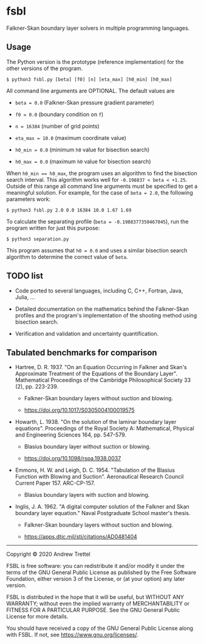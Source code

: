 fsbl
====

Falkner-Skan boundary layer solvers in multiple programming languages.


## Usage

The Python version is the prototype (reference implementation) for the other
versions of the program.

    $ python3 fsbl.py [beta] [f0] [n] [eta_max] [h0_min] [h0_max]

All command line arguments are OPTIONAL.  The default values are

- `beta = 0.0` (Falkner-Skan pressure gradient parameter)

- `f0 = 0.0` (boundary condition on `f`)

- `n = 16384` (number of grid points)

- `eta_max = 10.0` (maximum coordinate value)

- `h0_min = 0.0` (minimum `h0` value for bisection search)

- `h0_max = 0.0` (maximum `h0` value for bisection search)

When `h0_min == h0_max`, the program uses an algorithm to find the bisection
search interval.  This algorithm works well for `-0.198837 < beta < +1.25`.
Outside of this range all command line arguments must be specified to get a
meaningful solution.  For example, for the case of `beta = 2.0`, the following
parameters work:

    $ python3 fsbl.py 2.0 0.0 16384 10.0 1.67 1.69

To calculate the separating profile (`beta = -0.1988377350467045`), run the
program written for just this purpose:

    $ python3 separation.py

This program assumes that `h0 = 0.0` and uses a similar bisection search
algorithm to determine the correct value of `beta`.


## TODO list

- Code ported to several languages, including C, C++, Fortran, Java, Julia, ...

- Detailed documentation on the mathematics behind the Falkner-Skan profiles
  and the program's implementation of the shooting method using bisection
  search.

- Verification and validation and uncertainty quantification.


## Tabulated benchmarks for comparison

- Hartree, D. R. 1937.  "On an Equation Occurring in Falkner and Skan's
  Approximate Treatment of the Equations of the Boundary Layer".  Mathematical
  Proceedings of the Cambridge Philosophical Society 33 (2), pp. 223-239.

    - Falkner-Skan boundary layers without suction and blowing.

    - <https://doi.org/10.1017/S0305004100019575>

- Howarth, L. 1938.  "On the solution of the laminar boundary layer equations".
  Proceedings of the Royal Society A: Mathematical, Physical and Engineering
  Sciences 164, pp. 547-579.

    - Blasius boundary layer without suction or blowing.

    - <https://doi.org/10.1098/rspa.1938.0037>

- Emmons, H. W. and Leigh, D. C. 1954.  "Tabulation of the Blasius Function
  with Blowing and Suction".  Aeronautical Research Council Current Paper 157.
  ARC-CP-157.

    - Blasius boundary layers with suction and blowing.

- Inglis, J. A. 1962.  "A digital computer solution of the Falkner and Skan
  boundary layer equation."  Naval Postgraduate School master's thesis.

    - Falkner-Skan boundary layers without suction and blowing.

    - <https://apps.dtic.mil/sti/citations/AD0481404>

-------------------------------------------------------------------------------

Copyright © 2020 Andrew Trettel

FSBL is free software: you can redistribute it and/or modify it under the terms
of the GNU General Public License as published by the Free Software Foundation,
either version 3 of the License, or (at your option) any later version.

FSBL is distributed in the hope that it will be useful, but WITHOUT ANY
WARRANTY; without even the implied warranty of MERCHANTABILITY or FITNESS FOR A
PARTICULAR PURPOSE.  See the GNU General Public License for more details.

You should have received a copy of the GNU General Public License along with
FSBL.  If not, see <https://www.gnu.org/licenses/>.
